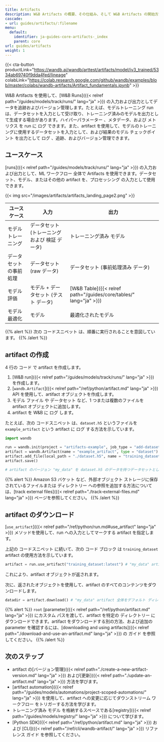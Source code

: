 ```yaml
---
title: Artifacts
description: W&B Artifacts の概要、その仕組み、そして W&B Artifacts の開始方法について説明します。
cascade:
- url: guides/artifacts/:filename
menu:
  default:
    identifier: ja-guides-core-artifacts-_index
    parent: core
url: guides/artifacts
weight: 1
---
```


{{< cta-button productLink="https://wandb.ai/wandb/arttest/artifacts/model/iv3_trained/5334ab69740f9dda4fed/lineage" colabLink="https://colab.research.google.com/github/wandb/examples/blob/master/colabs/wandb-artifacts/Artifact_fundamentals.ipynb" >}}

W&B Artifacts を使用して、[W&B Runs]({{< relref path="/guides/models/track/runs/" lang="ja" >}}) の入力および出力としてデータを追跡およびバージョン管理します。たとえば、モデルトレーニング run は、データセットを入力として受け取り、トレーニング済みのモデルを出力として生成する場合があります。ハイパーパラメーター 、メタデータ、および メトリクス を run に ログ できます。また、artifact を使用して、モデルのトレーニングに使用するデータセットを入力として、および結果のモデル チェックポイント を出力として ログ 、追跡、およびバージョン管理できます。

## ユースケース
[runs]({{< relref path="/guides/models/track/runs/" lang="ja" >}}) の入力および出力として、ML ワークフロー 全体で Artifacts を使用できます。データセット、モデル、またはその他の artifact を、プロセッシング の入力として使用できます。

{{< img src="/images/artifacts/artifacts_landing_page2.png" >}}

| ユースケース               | 入力                       | 出力                       |
|------------------------|-----------------------------|------------------------------|
| モデルトレーニング         | データセット (トレーニング および 検証 データ)     | トレーニング済み モデル                |
| データセット の事前処理 | データセット (raw データ)          | データセット (事前処理済み データ) |
| モデル評価       | モデル + データセット (テスト データ) | [W&B Table]({{< relref path="/guides/core/tables/" lang="ja" >}})                        |
| モデル最適化     | モデル                       | 最適化されたモデル              |


{{% alert %}}
次の コードスニペット は、順番に実行されることを意図しています。
{{% /alert %}}

## artifact の作成

4 行の コード で artifact を作成します。
1. [W&B run]({{< relref path="/guides/models/track/runs/" lang="ja" >}}) を作成します。
2. [`wandb.Artifact`]({{< relref path="/ref/python/artifact.md" lang="ja" >}}) API を使用して、artifact オブジェクトを作成します。
3. モデル ファイル や データセット など、1 つまたは複数のファイルを artifact オブジェクトに追加します。
4. artifact を W&B に ログ します。

たとえば、次の コードスニペット は、`dataset.h5` というファイルを `example_artifact` という artifact に ログ する方法を示しています。

```python
import wandb

run = wandb.init(project = "artifacts-example", job_type = "add-dataset")
artifact = wandb.Artifact(name = "example_artifact", type = "dataset")
artifact.add_file(local_path = "./dataset.h5", name = "training_dataset")
artifact.save()

# artifact のバージョン "my_data" を dataset.h5 のデータを持つデータセットとしてログします。
```

{{% alert %}}
Amazon S3 バケット など、外部オブジェクト ストレージに保存されているファイルまたは ディレクトリー への参照を追加する方法については、[track external files]({{< relref path="./track-external-files.md" lang="ja" >}}) ページを参照してください。
{{% /alert %}}

## artifact のダウンロード
[`use_artifact`]({{< relref path="/ref/python/run.md#use_artifact" lang="ja" >}}) メソッドを使用して、run への入力としてマークする artifact を指定します。

上記の コードスニペット に続いて、次の コード ブロック は `training_dataset` artifact の使用方法を示しています。

```python
artifact = run.use_artifact("training_dataset:latest") # "my_data" artifact を使用して run オブジェクトを返します
```
これにより、artifact オブジェクトが返されます。

次に、返されたオブジェクトを使用して、artifact のすべてのコンテンツをダウンロードします。

```python
datadir = artifact.download() # "my_data" artifact 全体をデフォルト ディレクトリー にダウンロードします。
```

{{% alert %}}
`root` [parameter]({{< relref path="/ref/python/artifact.md" lang="ja" >}}) にカスタム パスを渡して、artifact を特定の ディレクトリー にダウンロードできます。artifact をダウンロードする別の方法、および追加の parameter を確認するには、[downloading and using artifacts]({{< relref path="./download-and-use-an-artifact.md" lang="ja" >}}) の ガイド を参照してください。
{{% /alert %}}


## 次のステップ
* artifact の[バージョン管理]({{< relref path="./create-a-new-artifact-version.md" lang="ja" >}}) および[更新]({{< relref path="./update-an-artifact.md" lang="ja" >}}) 方法を学びます。
* [artifact automation]({{< relref path="/guides/models/automations/project-scoped-automations/" lang="ja" >}}) を使用して、artifact への変更に応じてダウンストリーム ワークフロー をトリガーする方法を学びます。
* トレーニング済み モデル を格納するスペースである[registry]({{< relref path="/guides/models/registry/" lang="ja" >}}) について学びます。
* [Python SDK]({{< relref path="/ref/python/artifact.md" lang="ja" >}}) および [CLI]({{< relref path="/ref/cli/wandb-artifact/" lang="ja" >}}) リファレンス ガイド を参照してください。
